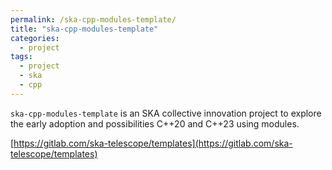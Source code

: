 ```yaml
---
permalink: /ska-cpp-modules-template/
title: "ska-cpp-modules-template"
categories:
  - project
tags:
  - project
  - ska
  - cpp
---
```


`ska-cpp-modules-template` is an SKA collective innovation project to explore the early adoption and possibilities C++20 and C++23 using modules.

[https://gitlab.com/ska-telescope/templates](https://gitlab.com/ska-telescope/templates)
